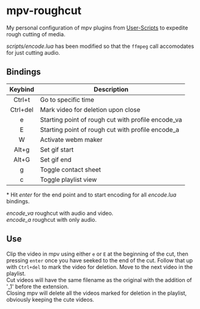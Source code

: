 # mpv-roughcut
My personal configuration of mpv plugins from [User-Scripts](https://github.com/mpv-player/mpv/wiki/User-Scripts) to expedite rough cutting of media.

*scripts/encode.lua* has been modified so that the `ffmpeg` call accomodates for just cutting audio.

## Bindings
| Keybind | Description |
| :---: | --- |
| Ctrl+t | Go to specific time |
| Ctrl+del | Mark video for deletion upon close |
| e | Starting point of rough cut with profile encode_va |
| E | Starting point of rough cut with profile encode_a |
| W | Activate webm maker |
| Alt+g | Set gif start |
| Alt+G | Set gif end |
| g | Toggle contact sheet |
| c | Toggle playlist view |

\* Hit *enter* for the end point and to start encoding for all *encode.lua* bindings.

*encode_va* roughcut with audio and video.  
*encode_a* roughcut with only audio.

## Use
Clip the video in mpv using either `e` or `E` at the beginning of the cut, then pressing `enter` once you have seeked to the end of the cut. Follow that up with `Ctrl+del` to mark the video for deletion. Move to the next video in the playlist.<br/>
Cut videos will have the same filename as the original with the addition of '_1' before the extension.<br/>
Closing mpv will delete all the videos marked for deletion in the playlist, obviously keeping the cute videos.
